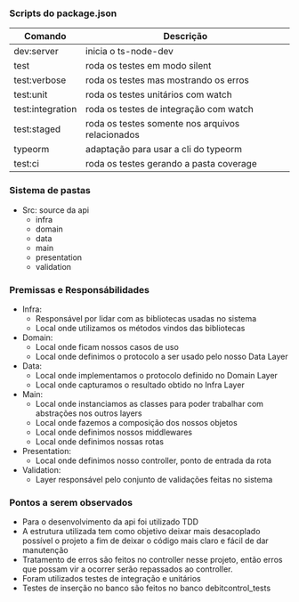 ### Scripts do package.json

| Comando          | Descrição                                        |
| ---------------- | ------------------------------------------------ |
| dev:server       | inicia o ts-node-dev                             |
| test             | roda os testes em modo silent                    |
| test:verbose     | roda os testes mas mostrando os erros            |
| test:unit        | roda os testes unitários com watch               |
| test:integration | roda os testes de integração com watch           |
| test:staged      | roda os testes somente nos arquivos relacionados |
| typeorm          | adaptação para usar a cli do typeorm             |
| test:ci          | roda os testes gerando a pasta coverage          |

### Sistema de pastas

* Src: source da api
  * infra
  * domain
  * data
  * main
  * presentation
  * validation


### Premissas e Responsábilidades
* Infra:
  * Responsável por lidar com as bibliotecas usadas no sistema
  * Local onde utilizamos os métodos vindos das bibliotecas
* Domain:
  * Local onde ficam nossos casos de uso
  * Local onde definimos o protocolo a ser usado pelo nosso Data Layer
* Data:
  * Local onde implementamos o protocolo definido no Domain Layer
  * Local onde capturamos o resultado obtido no Infra Layer
* Main:
  * Local onde instanciamos as classes para poder trabalhar com abstrações nos outros layers
  * Local onde fazemos a composição dos nossos objetos
  * Local onde definimos nossos middlewares
  * Local onde definimos nossas rotas
* Presentation:
  * Local onde definimos nosso controller, ponto de entrada da rota
* Validation:
  * Layer responsável pelo conjunto de validações feitas no sistema


### Pontos a serem observados
* Para o desenvolvimento da api foi utilizado TDD
* A estrutura utilizada tem como objetivo deixar mais desacoplado possível o projeto a fim de deixar o código mais claro e fácil de dar manutenção
* Tratamento de erros são feitos no controller nesse projeto, então erros que possam vir a ocorrer serão repassados ao controller.
* Foram utilizados testes de integração e unitários
* Testes de inserção no banco são feitos no banco debitcontrol_tests
 